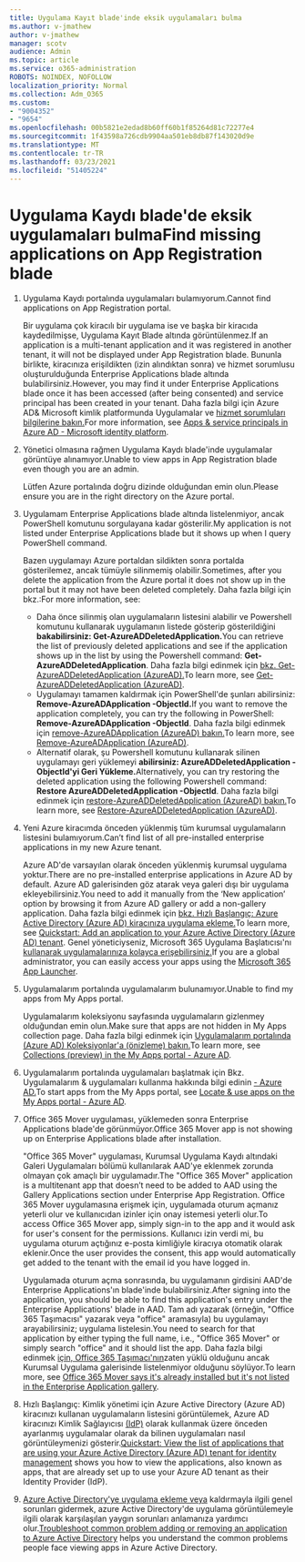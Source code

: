```yaml
---
title: Uygulama Kayıt blade'inde eksik uygulamaları bulma
ms.author: v-jmathew
author: v-jmathew
manager: scotv
audience: Admin
ms.topic: article
ms.service: o365-administration
ROBOTS: NOINDEX, NOFOLLOW
localization_priority: Normal
ms.collection: Adm_O365
ms.custom:
- "9004352"
- "9654"
ms.openlocfilehash: 00b5821e2edad8b60ff60b1f85264d81c72277e4
ms.sourcegitcommit: 1f43598a726cdb9904aa501eb8db87f143020d9e
ms.translationtype: MT
ms.contentlocale: tr-TR
ms.lasthandoff: 03/23/2021
ms.locfileid: "51405224"
---
```

# <a name="find-missing-applications-on-app-registration-blade"></a><span data-ttu-id="b59b5-102">Uygulama Kaydı blade'de eksik uygulamaları bulma</span><span class="sxs-lookup"><span data-stu-id="b59b5-102">Find missing applications on App Registration blade</span></span>

1. <span data-ttu-id="b59b5-103">Uygulama Kaydı portalında uygulamaları bulamıyorum.</span><span class="sxs-lookup"><span data-stu-id="b59b5-103">Cannot find applications on App Registration portal.</span></span>

    <span data-ttu-id="b59b5-104">Bir uygulama çok kiracılı bir uygulama ise ve başka bir kiracıda kaydedilmişse, Uygulama Kayıt Blade altında görüntülenmez.</span><span class="sxs-lookup"><span data-stu-id="b59b5-104">If an application is a multi-tenant application and it was registered in another tenant, it will not be displayed under App Registration blade.</span></span> <span data-ttu-id="b59b5-105">Bununla birlikte, kiracınıza erişildikten (izin alındıktan sonra) ve hizmet sorumlusu oluşturulduğunda Enterprise Applications blade altında bulabilirsiniz.</span><span class="sxs-lookup"><span data-stu-id="b59b5-105">However, you may find it under Enterprise Applications blade once it has been accessed (after being consented) and service principal has been created in your tenant.</span></span> <span data-ttu-id="b59b5-106">Daha fazla bilgi için Azure AD& Microsoft kimlik platformunda Uygulamalar ve [hizmet sorumluları bilgilerine bakın.](https://docs.microsoft.com/azure/active-directory/develop/app-objects-and-service-principals)</span><span class="sxs-lookup"><span data-stu-id="b59b5-106">For more information, see [Apps & service principals in Azure AD - Microsoft identity platform](https://docs.microsoft.com/azure/active-directory/develop/app-objects-and-service-principals).</span></span>
2. <span data-ttu-id="b59b5-107">Yönetici olmasına rağmen Uygulama Kaydı blade'inde uygulamalar görüntüye alınamıyor.</span><span class="sxs-lookup"><span data-stu-id="b59b5-107">Unable to view apps in App Registration blade even though you are an admin.</span></span>

    <span data-ttu-id="b59b5-108">Lütfen Azure portalında doğru dizinde olduğundan emin olun.</span><span class="sxs-lookup"><span data-stu-id="b59b5-108">Please ensure you are in the right directory on the Azure portal.</span></span>
3. <span data-ttu-id="b59b5-109">Uygulamam Enterprise Applications blade altında listelenmiyor, ancak PowerShell komutunu sorgulayana kadar gösterilir.</span><span class="sxs-lookup"><span data-stu-id="b59b5-109">My application is not listed under Enterprise Applications blade but it shows up when I query PowerShell command.</span></span>

    <span data-ttu-id="b59b5-110">Bazen uygulamayı Azure portaldan sildikten sonra portalda gösterilemez, ancak tümüyle silinmemiş olabilir.</span><span class="sxs-lookup"><span data-stu-id="b59b5-110">Sometimes, after you delete the application from the Azure portal it does not show up in the portal but it may not have been deleted completely.</span></span> <span data-ttu-id="b59b5-111">Daha fazla bilgi için bkz.:</span><span class="sxs-lookup"><span data-stu-id="b59b5-111">For more information, see:</span></span>
    - <span data-ttu-id="b59b5-112">Daha önce silinmiş olan uygulamaların listesini alabilir ve Powershell komutunu kullanarak uygulamanın listede gösterip gösterildiğini **bakabilirsiniz: Get-AzureADDeletedApplication.**</span><span class="sxs-lookup"><span data-stu-id="b59b5-112">You can retrieve the list of previously deleted applications and see if the application shows up in the list by using the Powershell command: **Get-AzureADDeletedApplication**.</span></span> <span data-ttu-id="b59b5-113">Daha fazla bilgi edinmek için [bkz. Get-AzureADDeletedApplication (AzureAD).](https://docs.microsoft.com/powershell/module/azuread/get-azureaddeletedapplication)</span><span class="sxs-lookup"><span data-stu-id="b59b5-113">To learn more, see [Get-AzureADDeletedApplication (AzureAD)](https://docs.microsoft.com/powershell/module/azuread/get-azureaddeletedapplication).</span></span>
    - <span data-ttu-id="b59b5-114">Uygulamayı tamamen kaldırmak için PowerShell'de şunları abilirsiniz: **Remove-AzureADApplication -ObjectId.**</span><span class="sxs-lookup"><span data-stu-id="b59b5-114">If you want to remove the application completely, you can try the following in PowerShell: **Remove-AzureADApplication -ObjectId**.</span></span> <span data-ttu-id="b59b5-115">Daha fazla bilgi edinmek için [remove-AzureADApplication (AzureAD) bakın.](https://docs.microsoft.com/powershell/module/azuread/remove-azureadapplication)</span><span class="sxs-lookup"><span data-stu-id="b59b5-115">To learn more, see [Remove-AzureADApplication (AzureAD)](https://docs.microsoft.com/powershell/module/azuread/remove-azureadapplication).</span></span>
    - <span data-ttu-id="b59b5-116">Alternatif olarak, şu Powershell komutunu kullanarak silinen uygulamayı geri yüklemeyi **abilirsiniz: AzureADDeletedApplication -ObjectId'yi Geri Yükleme.**</span><span class="sxs-lookup"><span data-stu-id="b59b5-116">Alternatively, you can try restoring the deleted application using the following Powershell command: **Restore AzureADDeletedApplication -ObjectId**.</span></span> <span data-ttu-id="b59b5-117">Daha fazla bilgi edinmek için [restore-AzureADDeletedApplication (AzureAD) bakın.](https://docs.microsoft.com/powershell/module/azuread/restore-azureaddeletedapplication)</span><span class="sxs-lookup"><span data-stu-id="b59b5-117">To learn more, see [Restore-AzureADDeletedApplication (AzureAD)](https://docs.microsoft.com/powershell/module/azuread/restore-azureaddeletedapplication).</span></span>
4. <span data-ttu-id="b59b5-118">Yeni Azure kiracımda önceden yüklenmiş tüm kurumsal uygulamaların listesini bulamıyorum.</span><span class="sxs-lookup"><span data-stu-id="b59b5-118">Can’t find list of all pre-installed enterprise applications in my new Azure tenant.</span></span>

    <span data-ttu-id="b59b5-119">Azure AD'de varsayılan olarak önceden yüklenmiş kurumsal uygulama yoktur.</span><span class="sxs-lookup"><span data-stu-id="b59b5-119">There are no pre-installed enterprise applications in Azure AD by default.</span></span> <span data-ttu-id="b59b5-120">Azure AD galerisinden göz atarak veya galeri dışı bir uygulama ekleyebilirsiniz.</span><span class="sxs-lookup"><span data-stu-id="b59b5-120">You need to add it manually from the ‘New application’ option by browsing it from Azure AD gallery or add a non-gallery application.</span></span> <span data-ttu-id="b59b5-121">Daha fazla bilgi edinmek için [bkz. Hızlı Başlangıç: Azure Active Directory (Azure AD) kiracınıza uygulama ekleme.](https://docs.microsoft.com/azure/active-directory/manage-apps/add-application-portal)</span><span class="sxs-lookup"><span data-stu-id="b59b5-121">To learn more, see [Quickstart: Add an application to your Azure Active Directory (Azure AD) tenant](https://docs.microsoft.com/azure/active-directory/manage-apps/add-application-portal).</span></span>
    <span data-ttu-id="b59b5-122">Genel yöneticiyseniz, Microsoft 365 Uygulama Başlatıcısı'nı [kullanarak uygulamalarınıza kolayca erişebilirsiniz.](https://docs.microsoft.com/microsoft-365/admin/manage/customize-the-app-launcher)</span><span class="sxs-lookup"><span data-stu-id="b59b5-122">If you are a global administrator, you can easily access your apps using the [Microsoft 365 App Launcher](https://docs.microsoft.com/microsoft-365/admin/manage/customize-the-app-launcher).</span></span>
5. <span data-ttu-id="b59b5-123">Uygulamalarım portalında uygulamalarım bulunamıyor.</span><span class="sxs-lookup"><span data-stu-id="b59b5-123">Unable to find my apps from My Apps portal.</span></span>

    <span data-ttu-id="b59b5-124">Uygulamalarım koleksiyonu sayfasında uygulamaların gizlenmey olduğundan emin olun.</span><span class="sxs-lookup"><span data-stu-id="b59b5-124">Make sure that apps are not hidden in My Apps collection page.</span></span> <span data-ttu-id="b59b5-125">Daha fazla bilgi edinmek için [Uygulamalarım portalında (Azure AD) Koleksiyonlar'a (önizleme) bakın.](https://docs.microsoft.com/azure/active-directory/user-help/my-apps-portal-user-collections)</span><span class="sxs-lookup"><span data-stu-id="b59b5-125">To learn more, see [Collections (preview) in the My Apps portal - Azure AD](https://docs.microsoft.com/azure/active-directory/user-help/my-apps-portal-user-collections).</span></span>
6. <span data-ttu-id="b59b5-126">Uygulamalarım portalında uygulamaları başlatmak için Bkz. Uygulamalarım & uygulamaları kullanma hakkında bilgi edinin [- Azure AD.](https://docs.microsoft.com/azure/active-directory/user-help/my-apps-portal-end-user-access)</span><span class="sxs-lookup"><span data-stu-id="b59b5-126">To start apps from the My Apps portal, see [Locate & use apps on the My Apps portal - Azure AD](https://docs.microsoft.com/azure/active-directory/user-help/my-apps-portal-end-user-access).</span></span>
7. <span data-ttu-id="b59b5-127">Office 365 Mover uygulaması, yüklemeden sonra Enterprise Applications blade'de görünmüyor.</span><span class="sxs-lookup"><span data-stu-id="b59b5-127">Office 365 Mover app is not showing up on Enterprise Applications blade after installation.</span></span>

    <span data-ttu-id="b59b5-128">"Office 365 Mover" uygulaması, Kurumsal Uygulama Kaydı altındaki Galeri Uygulamaları bölümü kullanılarak AAD'ye eklenmek zorunda olmayan çok amaçlı bir uygulamadır.</span><span class="sxs-lookup"><span data-stu-id="b59b5-128">The "Office 365 Mover" application is a multitenant app that doesn’t need to be added to AAD using the Gallery Applications section under Enterprise App Registration.</span></span> <span data-ttu-id="b59b5-129">Office 365 Mover uygulamasına erişmek için, uygulamada oturum açmanız yeterli olur ve kullanıcıdan izinler için onay istemesi yeterli olur.</span><span class="sxs-lookup"><span data-stu-id="b59b5-129">To access Office 365 Mover app, simply sign-in to the app and it would ask for user's consent for the permissions.</span></span> <span data-ttu-id="b59b5-130">Kullanıcı izin verdi mi, bu uygulama oturum açtığınız e-posta kimliğiyle kiracıya otomatik olarak eklenir.</span><span class="sxs-lookup"><span data-stu-id="b59b5-130">Once the user provides the consent, this app would automatically get added to the tenant with the email id you have logged in.</span></span>

    <span data-ttu-id="b59b5-131">Uygulamada oturum açma sonrasında, bu uygulamanın girdisini AAD'de Enterprise Applications'ın blade'inde bulabilirsiniz.</span><span class="sxs-lookup"><span data-stu-id="b59b5-131">After signing into the application, you should be able to find this application's entry under the Enterprise Applications' blade in AAD.</span></span> <span data-ttu-id="b59b5-132">Tam adı yazarak (örneğin, "Office 365 Taşımacısı" yazarak veya "office" aramasıyla) bu uygulamayı arayabilirsiniz; uygulama listelesin.</span><span class="sxs-lookup"><span data-stu-id="b59b5-132">You need to search for that application by either typing the full name, i.e., "Office 365 Mover" or simply search "office" and it should list the app.</span></span> <span data-ttu-id="b59b5-133">Daha fazla bilgi edinmek [için, Office 365 Taşımacı'nın](https://docs.microsoft.com/answers/questions/30186/office-365-mover-says-its-already-installed-but-it.html)zaten yüklü olduğunu ancak Kurumsal Uygulama galerisinde listelenmiyor olduğunu söylüyor.</span><span class="sxs-lookup"><span data-stu-id="b59b5-133">To learn more, see [Office 365 Mover says it's already installed but it's not listed in the Enterprise Application gallery](https://docs.microsoft.com/answers/questions/30186/office-365-mover-says-its-already-installed-but-it.html).</span></span>
8. <span data-ttu-id="b59b5-134">Hızlı Başlangıç: Kimlik yönetimi için Azure Active Directory (Azure AD) kiracınızı kullanan uygulamaların listesini görüntülemek, Azure AD kiracınızı Kimlik Sağlayıcısı [(IdP)](https://docs.microsoft.com/azure/active-directory/manage-apps/view-applications-portal) olarak kullanmak üzere önceden ayarlanmış uygulamalar olarak da bilinen uygulamaları nasıl görüntüleymenizi gösterir.</span><span class="sxs-lookup"><span data-stu-id="b59b5-134">[Quickstart: View the list of applications that are using your Azure Active Directory (Azure AD) tenant for identity management](https://docs.microsoft.com/azure/active-directory/manage-apps/view-applications-portal) shows you how to view the applications, also known as apps, that are already set up to use your Azure AD tenant as their Identity Provider (IdP).</span></span>
9. <span data-ttu-id="b59b5-135">[Azure Active Directory'ye uygulama ekleme veya](https://docs.microsoft.com/azure/active-directory/manage-apps/troubleshoot-adding-apps) kaldırmayla ilgili genel sorunları gidermek, azure Active Directory'de uygulama görüntülemeyle ilgili olarak karşılaşılan yaygın sorunları anlamanıza yardımcı olur.</span><span class="sxs-lookup"><span data-stu-id="b59b5-135">[Troubleshoot common problem adding or removing an application to Azure Active Directory](https://docs.microsoft.com/azure/active-directory/manage-apps/troubleshoot-adding-apps) helps you understand the common problems people face viewing apps in Azure Active Directory.</span></span>
